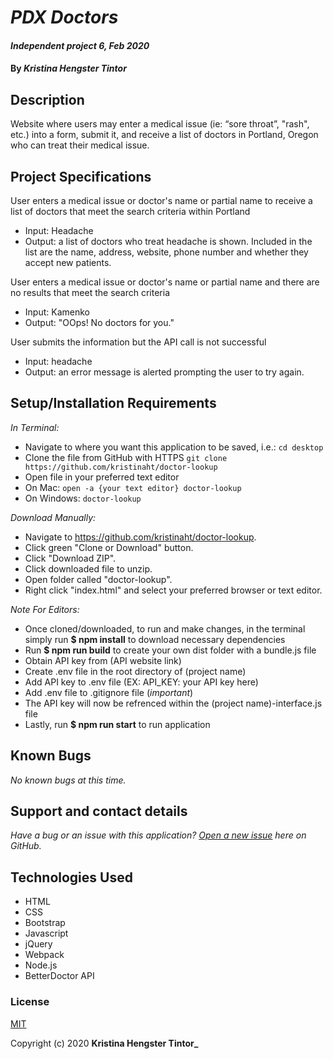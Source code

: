 # _PDX Doctors_

#### _Independent project 6, Feb 2020_

#### By _**Kristina Hengster Tintor**_

## Description
Website where users may enter a medical issue (ie: “sore throat”, "rash", etc.) into a form, submit it, and receive a list of doctors in Portland, Oregon who can treat their medical issue.

## Project Specifications

User enters a medical issue or doctor's name or partial name to receive a list of doctors that meet the search criteria within Portland
* Input: Headache
* Output: a list of doctors who treat headache is shown. Included in the list are the name, address, website, phone number and whether they accept new patients.

User enters a medical issue or doctor's name or partial name and there are no results that meet the search criteria
* Input: Kamenko
* Output: "OOps! No doctors for you."

User submits the information but the API call is not successful
* Input: headache
* Output: an error message is alerted prompting the user to try again.
## Setup/Installation Requirements

_In Terminal:_

* Navigate to where you want this application to be saved, i.e.:
```cd desktop```
* Clone the file from GitHub with HTTPS
```git clone https://github.com/kristinaht/doctor-lookup```
* Open file in your preferred text editor
* On Mac: ```open -a {your text editor} doctor-lookup```
* On Windows: ```doctor-lookup```

_Download Manually:_

* Navigate to https://github.com/kristinaht/doctor-lookup.
* Click green "Clone or Download" button.
* Click "Download ZIP".
* Click downloaded file to unzip.
* Open folder called "doctor-lookup".
* Right click "index.html" and select your preferred browser or text editor.

_Note For Editors:_ 
* Once cloned/downloaded, to run and make changes, in the terminal simply run **$ npm install** to download necessary dependencies
* Run **$ npm run build** to create your own dist folder with a bundle.js file
* Obtain API key from (API website link)
* Create .env file in the root directory of (project name)
* Add API key to .env file (EX: API_KEY: your API key here)
* Add .env file to .gitignore file (*important*)
* The API key will now be refrenced within the (project name)-interface.js file
* Lastly, run **$ npm run start** to run application

## Known Bugs

_No known bugs at this time._

## Support and contact details

_Have a bug or an issue with this application? [Open a new issue](https://github.com/kristinaht/doctor-lookup) here on GitHub._

## Technologies Used

* HTML
* CSS
* Bootstrap
* Javascript
* jQuery
* Webpack
* Node.js
* BetterDoctor API

### License

[MIT](https://choosealicense.com/licenses/mit/)

Copyright (c) 2020 **Kristina Hengster Tintor_**